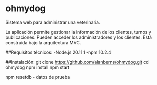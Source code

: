 # ohmydog
Sistema web para administrar una veterinaria. 

La aplicación permite gestionar la información de los clientes, turnos y publicaciones. Pueden acceder los administradores y los clientes.
Está construida bajo la arquitectura MVC.

##Requisitos técnicos:
-Node.js 20.11.1
-npm 10.2.4

##Instalación:
git clone https://github.com/alanberns/ohmydog.git
cd ohmydog
npm install
npm start

npm resetdb - datos de prueba
